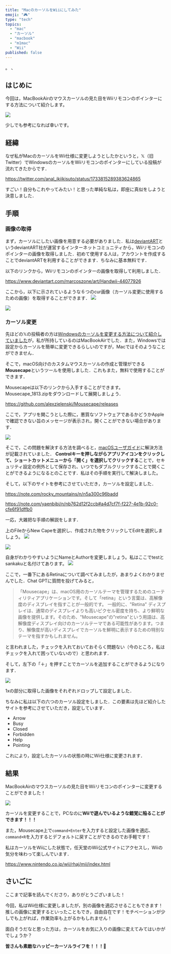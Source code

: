 ```yaml
---
title: "MacのカーソルをWiiにしてみた"
emoji: "🎮"
type: "tech"
topics:
  - "mac"
  - "カーソル"
  - "macbook"
  - "m1mac"
  - "Wii"
published: false
---
```


。
、

## はじめに
今回は，MacBookAirのマウスカーソルの見た目をWiiリモコンのポインターにする方法について紹介します。

![](/images/sankaku5/wii1.png)

少しでも参考になれば幸いです。

## 経緯
なぜ私がMacのカーソルをWii仕様に変更しようとしたかというと，𝕏（旧Twitter）でWindowsのカーソルをWiiリモコンのポインターにしている投稿が流れてきたからです．

https://twitter.com/anal_ikiikisuto/status/1733815289383624865

すごい！自分もこれやってみたい！と思った単純な私は，即座に真似をしようと決意しました．

## 手順

### 画像の取得

まず，カーソルにしたい画像を用意する必要がありました．私は[deviantART](https://www.deviantart.com/)というdeviantART社が運営するインターネットコミュニティから，Wiiリモコンのポインターの画像を取得しました．初めて使用する人は，アカウントを作成することでdeviantARTを利用することができます．ちなみに基本無料です．

以下のリンクから，Wiiリモコンのポインターの画像を取得して利用しました．

https://www.deviantart.com/marcoszone/art/Handwii-44077926

ここから，以下に示されているような６つのcur画像（カーソル変更に使用するための画像）を取得することができます．
![](/images/sankaku5/preview2.png)

![](/images/sankaku5/preview.jpg)

### カーソル変更

先ほどの𝕏の投稿者の方は[Windowsのカーソルを変更する方法について紹介していました](https://twitter.com/anal_ikiikisuto/status/1733830574119469193)が，私が所持しているのはMacBookAirでした．また，Windowsでは設定からカーソルを簡単に変更できるらしいのですが，Macではそのようなことができません．

そこで，macOS向けのカスタムマウスカーソルの作成と管理ができる**Mousecape**というツールを使用しました．これもまた，無料で使用することができます．

Mousecapeは以下のリンクから入手することができます。Mousecape_1813.zipをダウンロードして展開しましょう．

https://github.com/alexzielenski/Mousecape/releases

ここで，アプリを開こうとした際に，悪質なソフトウェアであるかどうかAppleで確認できない旨のメッセージが表示され，開くことができない場合があります．

![](/images/sankaku5/mouse1.png)

そこで，この問題を解決する方法を調べると，[macOSユーザガイド](https://support.apple.com/ja-jp/guide/mac-help/mchleab3a043/mac)に解決方法が記載されていました．
**Controlキーを押しながらアプリアイコンをクリックして、ショートカットメニューから「開く」を選択してクリックする**ことで，セキュリティ設定の例外として保存され、いつでもダブルクリックすることで開くことができるようになるとのことです．私はその手順を実行して解決しました。


そして，以下のサイトを参考にさせていただき，カーソルを設定しました．

https://note.com/rocky_mountains/n/n5a300c96badd

https://note.com/yaenbibi/n/nb762d12f2ccb#a4d7cf7f-f227-4e1b-92c0-cfe6f91dffb0



一応，大雑把な手順の解説をします．

上のFileからNew Capeを選択し、作成された物をクリックしてEditを選択しましょう。
![](/images/sankaku5/mouse2.png)

![](/images/sankaku5/mouse3.png)

自身がわかりやすいようにNameとAuthorを変更しましょう。私はここでtestとsankakuと名付けてあります。
![](/images/sankaku5/mouse4.png)

ここで，一番下にあるRetinaについて調べてみましたが，あまりよくわかりませんでした．Chat GPTに質問を投げてみると，

> 「Mousecape」は、macOS用のカーソルテーマを管理するためのユーティリティアプリケーションです。そして「retina」という言葉は、高解像度のディスプレイを指すことが一般的です。
> 一般的に、"Retina" ディスプレイは、通常のディスプレイよりも高いピクセル密度を持ち、より鮮明な画像を提供します。そのため、"Mousecape"の"retina"という用語は、高解像度ディスプレイ向けのカーソルテーマである可能性があります。つまり、解像度が高いディスプレイでカーソルを鮮明に表示するための特別なテーマを指すかもしれません。

と言われました，チェックを入れておいておそらく問題ない（今のところ，私はチェックを入れて困っていないので）と思われます．

そして，左下の「＋」を押すことでカーソルを追加することができるようになります．

![](/images/sankaku5/wii2.png)

1xの部分に取得した画像をそれぞれドロップして設定しました．

ちなみに私は以下の六つのカーソル設定をしました．この要素は先ほど紹介したサイトを参考にさせていただき，設定しています．
- Arrow
- Busy
- Closed
- Forbidden
- Help
- Pointing

これにより，設定したカーソルの状態の時にWii仕様に変更されます．

## 結果

MacBookAirのマウスカーソルの見た目をWiiリモコンのポインターに変更することができました！

![](/images/sankaku5/wiiresult.png)


カーソルを変更することで，PCなのに**Wiiで遊んでいるような錯覚に陥ることができます！！！**

また，Mousecape上で`command+Enter`を入力すると設定した画像を適応、`command+R`を入力するとデフォルトに戻すことができるのでお手軽です！

私はカーソルをWiiにした状態で，任天堂のWii公式サイトにアクセスし，Wiiの気分を味わって楽しんでいます．

https://www.nintendo.co.jp/wii/rhaj/mii/index.html

## さいごに
ここまで記事を読んでくださり，ありがとうございました！

今回，私はWii仕様に変更しましたが，別の画像を適応させることもできます！推しの画像に変更するといったこともでき，自由自在です！モチベーションが少しでも上がれば，作業効率も上がるかもしれません！

面白そうだなと思った方は，カーソルをお気に入りの画像に変えてみてはいかがでしょうか？

**皆さんも素敵なハッピーカーソルライフを！！！🌸**
